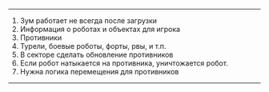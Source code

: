 ---
1. Зум работает не всегда после загрузки
2. Информация о роботах и объектах для игрока
3. Противники
4. Турели, боевые роботы, форты, рвы, и т.п.
5. В секторе сделать обновление противников
6. Если робот натыкается на противника, уничтожается робот.
7. Нужна логика перемещения для противников
---
